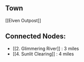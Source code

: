 ## Town
[[Elven Outpost]]

## Connected Nodes:
- [[2. Glimmering River]] : 3 miles
- [[4. Sunlit Clearing]] : 4 miles
